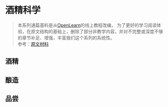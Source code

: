 # 酒精科学

> 本系列通篇基料是从[OpenLearn](https://www.open.edu/openlearn/science-maths-technology/the-science-alcohol/content-section-overview?active-tab=content-tab)的线上教程改编，
> 为了更好的学习阅读体验，在原文结构的基础上，删除了部分非教学内容，并对不完整或深度不够的章节补足、增强，丰富我们这个系列的系统性。 <br />
> 参考：[原文材料](../book/the_science_of_alcohol.pdf)

## 酒精
## 酿造
## 品尝
## 